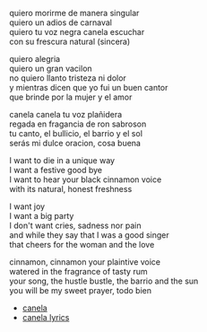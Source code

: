 
quiero morirme de manera singular  
quiero un adios de carnaval  
quiero tu voz negra canela escuchar  
con su frescura natural (sincera)

quiero alegria   
quiero un gran vacilon   
no quiero llanto tristeza ni dolor   
y mientras dicen que yo fui un buen cantor  
que brinde por la mujer y el amor

canela canela tu voz plañidera  
regada en fragancia de ron sabroson  
tu canto, el bullicio, el barrio y el sol  
serás mi dulce oracion, cosa buena  

I want to die in a unique way  
I want a festive good bye  
I want to hear your black cinnamon voice  
with its natural, honest freshness

I want joy  
I want a big party   
I don't want cries, sadness nor pain   
and while they say that I was a good singer  
that cheers for the woman and the love

cinnamon, cinnamon your plaintive voice  
watered in the fragrance of tasty rum  
your song, the hustle bustle, the barrio and the sun  
you will be my sweet prayer, todo bien  

* [canela](https://www.youtube.com/watch?v=jlZ8BMqHowk)
* [canela lyrics](https://lyricstranslate.com/en/c%C3%A9sar-mora-canela-lyrics.html)
